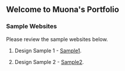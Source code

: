 ## Welcome to Muona's Portfolio

### Sample Websites

Please review the sample websites below. 

1. Design Sample 1 - [Sample1](https://mgmals.github.io/WebsitesPortfolio/layout1_index.html).

2. Design Sample 2 - [Sample2](https://mgmals.github.io/WebsitesPortfolio/layout2_index.html).
